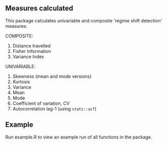 ## Measures calculated
This package calculates univariable and composite 'regime shift detection' measures:

COMPOSITE:
1. Distance travelled
1. Fisher Information
1. Variance Index

UNIVARIABLE:
1. Skewness (mean and mode versions)
1. Kurtosis
1. Variance
1. Mean
1. Mode
1. Coefficient of variation, CV
1. Autocorrelation lag-1 (using `stats::acf`)


## Example
Run example.R to view an example run of all functions in the package.
